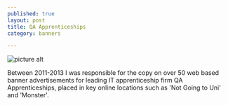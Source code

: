 ```yaml
---
published: true
layout: post
title: QA Apprenticeships
category: banners

---
```


![picture alt](http://i.imgur.com/MgAT3oT.png?1)







Between 2011-2013 I was responsible for the copy on over 50 web based banner advertisements for leading IT apprenticeship firm QA Apprenticeships, placed in key online locations such as 'Not Going to Uni' and 'Monster'.
